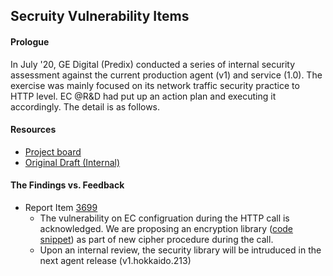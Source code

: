 ## Secruity Vulnerability Items
#### Prologue
In July '20, GE Digital (Predix) conducted a series of internal security assessment against the current production agent (v1) and service (1.0). The exercise was mainly focused on its network traffic security practice to HTTP level. EC @R&D had put up an action plan and executing it accordingly. The detail is as follows.

#### Resources
- [Project board](https://github.com/EC-Release/sdk/projects/18)
- [Original Draft (Internal)](https://ge.ent.box.com/file/694822011858)

#### The Findings vs. Feedback
- Report Item [3699](https://github.com/EC-Release/sdk/issues/125)
  - The vulnerability on EC configruation during the HTTP call is acknowledged. We are proposing an encryption library ([code snippet](https://gitlab.com/digital-fo/connectivity/enterprise-connect/platform-agnostic/agent/-/blob/v1_sourcecode_update_pentest/pentest.go#L10)) as part of new cipher procedure during the call.
  - Upon an internal review, the security library will be intruduced in the next agent release (v1.hokkaido.213)

